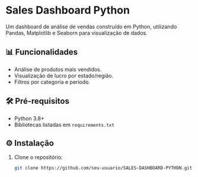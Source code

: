 # Sales Dashboard Python

Um dashboard de análise de vendas construído em Python, utilizando Pandas, Matplotlib e Seaborn para visualização de dados.

## 📊 Funcionalidades
- Análise de produtos mais vendidos.
- Visualização de lucro por estado/região.
- Filtros por categoria e período.

## 🛠️ Pré-requisitos
- Python 3.8+
- Bibliotecas listadas em `requirements.txt`

## ⚙️ Instalação
1. Clone o repositório:
   ```bash
   git clone https://github.com/seu-usuario/SALES-DASHBOARD-PYTHON.git